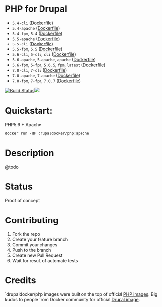 PHP for Drupal
=====================

- `5.4-cli` ([Dockerfile](https://github.com/drupal-docker/php/blob/master/cli/5.4/Dockerfile))
- `5.4-apache` ([Dockerfile](https://github.com/drupal-docker/php/blob/master/apache/5.4/Dockerfile))
- `5.4-fpm`, `5.4` ([Dockerfile](https://github.com/drupal-docker/php/blob/master/fpm/5.4/Dockerfile))
- `5.5-apache` ([Dockerfile](https://github.com/drupal-docker/php/blob/master/apache/5.5/Dockerfile))
- `5.5-cli` ([Dockerfile](https://github.com/drupal-docker/php/blob/master/cli/5.5/Dockerfile))
- `5.5-fpm`, `5.5` ([Dockerfile](https://github.com/drupal-docker/php/blob/master/fpm/5.5/Dockerfile))
- `5.6-cli`, `5-cli`, `cli` ([Dockerfile](https://github.com/drupal-docker/php/blob/master/cli/5.6/Dockerfile))
- `5.6-apache`, `5-apache`, `apache` ([Dockerfile](https://github.com/drupal-docker/php/blob/master/apache/5.6/Dockerfile))
- `5.6-fpm`, `5-fpm`, `5.6`, `5`, `fpm`, `latest`  ([Dockerfile](https://github.com/drupal-docker/php/blob/master/fpm/5.6/Dockerfile))
- `7.0-cli`, `7-cli` ([Dockerfile](https://github.com/drupal-docker/php/blob/master/cli/7/Dockerfile))
- `7.0-apache`, `7-apache` ([Dockerfile](https://github.com/drupal-docker/php/blob/master/apache/7/Dockerfile))
- `7.0-fpm`, `7-fpm`, `7.0`, `7` ([Dockerfile](https://github.com/drupal-docker/php/blob/master/fpm/7/Dockerfile))

[![Build Status](https://travis-ci.org/drupal-docker/php.svg?branch=master)](https://travis-ci.org/drupal-docker/php)[![](https://badge.imagelayers.io/drupaldocker/php:latest.svg)](https://imagelayers.io/?images=drupaldocker/php:latest 'drupaldocker/php')

# Quickstart:

PHP5.6 + Apache
````
docker run -dP drupaldocker/php:apache
````

# Description

@todo

# Status

Proof of concept

# Contributing

1. Fork the repo
1. Create your feature branch
1. Commit your changes
1. Push to the branch
1. Create new Pull Request
1. Wait for result of automate tests

# Credits
`drupaldocker/php images were built on the top of official [PHP images](https://hub.docker.com/r/_/php/). Big kudos to people from Docker community for official [Drupal image](https://hub.docker.com/r/_/drupal/).
